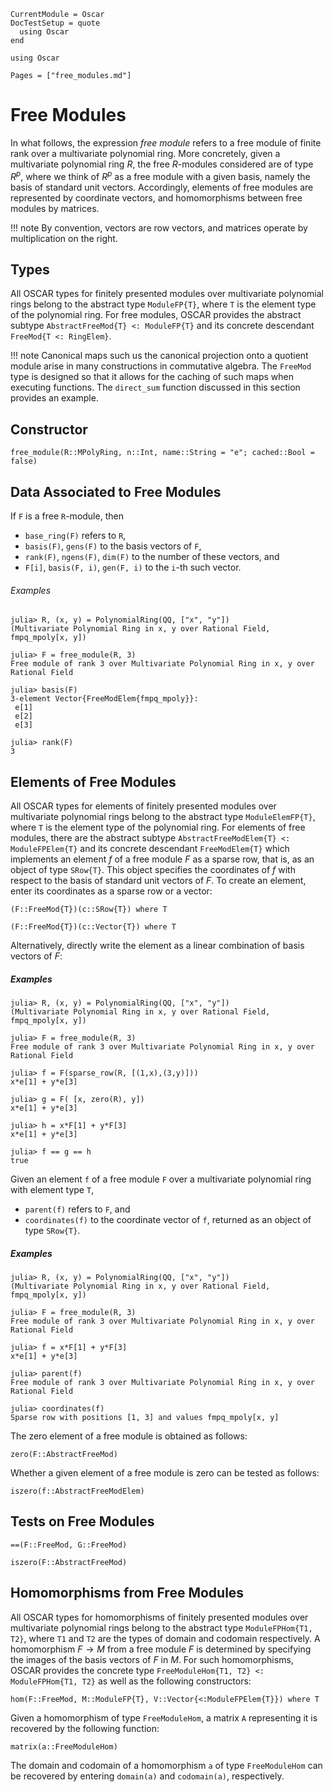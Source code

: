 ```@meta
CurrentModule = Oscar
DocTestSetup = quote
  using Oscar
end
```

```@setup oscar
using Oscar
```

```@contents
Pages = ["free_modules.md"]
```

# Free Modules

In what follows, the expression *free module*  refers to a free module of finite rank
over a multivariate polynomial ring. More concretely, given a multivariate polynomial ring $R$, 
the free $R$-modules considered are of type $R^p$, where we think of $R^p$ as a
free module with a given basis, namely the basis of standard unit vectors.
Accordingly, elements of free modules are represented by coordinate vectors,
and homomorphisms between free modules by matrices.

!!! note
    By convention, vectors are row vectors, and matrices operate by multiplication on the right.

## Types

All OSCAR types for finitely presented modules over multivariate polynomial rings belong to
the abstract type `ModuleFP{T}`, where `T` is the element type of the polynomial ring.
For free modules, OSCAR provides the abstract subtype `AbstractFreeMod{T} <: ModuleFP{T}`
and its concrete descendant `FreeMod{T <: RingElem}`.

!!! note
    Canonical maps such us the canonical projection onto a quotient module arise in many 
    constructions in commutative algebra. The `FreeMod` type is designed so that it allows
    for the caching of such maps when executing functions. The `direct_sum` function discussed
    in this section provides an example.

## Constructor

```@docs
free_module(R::MPolyRing, n::Int, name::String = "e"; cached::Bool = false)
```

## Data Associated to Free Modules

If `F` is a free `R`-module, then

- `base_ring(F)` refers to `R`,
- `basis(F)`, `gens(F)` to the basis vectors of `F`, 
- `rank(F)`, `ngens(F)`, `dim(F)` to the number of these vectors, and
- `F[i]`, `basis(F, i)`, `gen(F, i)` to the `i`-th such vector.

###### Examples

```jldoctest
julia> R, (x, y) = PolynomialRing(QQ, ["x", "y"])
(Multivariate Polynomial Ring in x, y over Rational Field, fmpq_mpoly[x, y])

julia> F = free_module(R, 3)
Free module of rank 3 over Multivariate Polynomial Ring in x, y over Rational Field

julia> basis(F)
3-element Vector{FreeModElem{fmpq_mpoly}}:
 e[1]
 e[2]
 e[3]

julia> rank(F)
3

```

## Elements of Free Modules

All OSCAR types for elements of finitely presented modules over multivariate polynomial rings belong
to the abstract type `ModuleElemFP{T}`, where `T` is the element type of the polynomial ring.
For elements of free modules, there are the abstract subtype `AbstractFreeModElem{T} <: ModuleFPElem{T}` and its concrete
descendant `FreeModElem{T}` which implements an element $f$ of a free module $F$ as a sparse row,
that is, as an object of type `SRow{T}`. This object specifies the coordinates of $f$ with respect to
the basis of standard unit vectors of $F$. To create an element, enter its coordinates as a sparse row or a vector: 


```@julia
(F::FreeMod{T})(c::SRow{T}) where T
```

```@julia
(F::FreeMod{T})(c::Vector{T}) where T
```

Alternatively, directly write the element as a linear combination of basis vectors of $F$:
 
##### Examples

```jldoctest
julia> R, (x, y) = PolynomialRing(QQ, ["x", "y"])
(Multivariate Polynomial Ring in x, y over Rational Field, fmpq_mpoly[x, y])

julia> F = free_module(R, 3)
Free module of rank 3 over Multivariate Polynomial Ring in x, y over Rational Field

julia> f = F(sparse_row(R, [(1,x),(3,y)]))
x*e[1] + y*e[3]

julia> g = F( [x, zero(R), y])
x*e[1] + y*e[3]

julia> h = x*F[1] + y*F[3]
x*e[1] + y*e[3]

julia> f == g == h
true

```

Given an element `f`  of a free module `F` over a multivariate polynomial ring with element type `T`,
- `parent(f)` refers to `F`, and
- `coordinates(f)` to the coordinate vector of `f`, returned as an object of type `SRow{T}`.

##### Examples

```jldoctest
julia> R, (x, y) = PolynomialRing(QQ, ["x", "y"])
(Multivariate Polynomial Ring in x, y over Rational Field, fmpq_mpoly[x, y])

julia> F = free_module(R, 3)
Free module of rank 3 over Multivariate Polynomial Ring in x, y over Rational Field

julia> f = x*F[1] + y*F[3]
x*e[1] + y*e[3]

julia> parent(f)
Free module of rank 3 over Multivariate Polynomial Ring in x, y over Rational Field

julia> coordinates(f)
Sparse row with positions [1, 3] and values fmpq_mpoly[x, y]

```

The zero element of a free module is obtained as follows:

```@docs
zero(F::AbstractFreeMod)
```

Whether a given element of a free module is zero can be tested as follows:

```@docs
iszero(f::AbstractFreeModElem)
```

## Tests on Free Modules

```@docs
==(F::FreeMod, G::FreeMod)
```

```@docs
iszero(F::AbstractFreeMod)
```

## Homomorphisms from Free Modules

All OSCAR types for homomorphisms of finitely presented modules over multivariate polynomial rings belong
to the abstract type `ModuleFPHom{T1, T2}`, where `T1` and `T2` are the types of domain and codomain respectively.
A homomorphism $F\rightarrow M$ from a free module $F$ is determined by specifying the images
of the basis vectors of $F$ in $M$. For such homomorphisms, OSCAR provides the concrete type
`FreeModuleHom{T1, T2} <: ModuleFPHom{T1, T2}` as well as the following constructors:

```@docs
hom(F::FreeMod, M::ModuleFP{T}, V::Vector{<:ModuleFPElem{T}}) where T 
```

Given a homomorphism of type `FreeModuleHom`, a matrix `A` representing it
is recovered by the following function:

```@docs
matrix(a::FreeModuleHom)
```

The domain and codomain of a homomorphism `a`  of type `FreeModuleHom` can be
recovered by entering `domain(a)` and `codomain(a)`, respectively.



